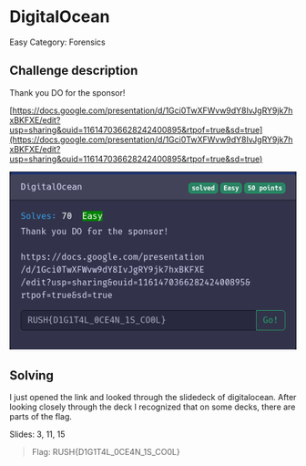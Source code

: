 # DigitalOcean
Easy
Category: Forensics

## Challenge description

Thank you DO for the sponsor!

[https://docs.google.com/presentation/d/1Gci0TwXFWvw9dY8IvJgRY9jk7hxBKFXE/edit?usp=sharing&ouid=116147036628242400895&rtpof=true&sd=true](https://docs.google.com/presentation/d/1Gci0TwXFWvw9dY8IvJgRY9jk7hxBKFXE/edit?usp=sharing&ouid=116147036628242400895&rtpof=true&sd=true)

![Challenge Image](digitalocean.png)

## Solving

I just opened the link and looked through the slidedeck of digitalocean. 
After looking closely through the deck I recognized that on some decks, there are parts of the flag.

Slides: 3, 11, 15

> Flag:
> RUSH{D1G1T4L_0CE4N_1S_CO0L}